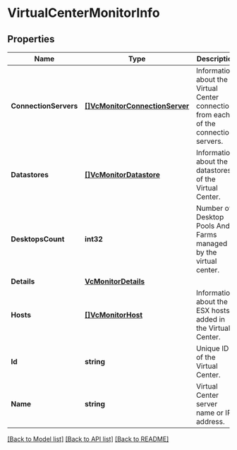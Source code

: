 # VirtualCenterMonitorInfo

## Properties

Name | Type | Description | Notes
------------ | ------------- | ------------- | -------------
**ConnectionServers** | [**[]VcMonitorConnectionServer**](VCMonitorConnectionServer.md) | Information about the Virtual Center connections from each of the connection servers. | 
**Datastores** | [**[]VcMonitorDatastore**](VCMonitorDatastore.md) | Information about the datastores of the Virtual Center. | 
**DesktopsCount** | **int32** | Number of Desktop Pools And Farms managed by the virtual center. | 
**Details** | [**VcMonitorDetails**](VCMonitorDetails.md) |  | 
**Hosts** | [**[]VcMonitorHost**](VCMonitorHost.md) | Information about the ESX hosts added in the Virtual Center. | 
**Id** | **string** | Unique ID of the Virtual Center. | 
**Name** | **string** | Virtual Center server name or IP address. | 

[[Back to Model list]](../README.md#documentation-for-models) [[Back to API list]](../README.md#documentation-for-api-endpoints) [[Back to README]](../README.md)


